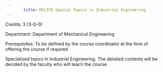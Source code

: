 ```yaml
---
        title: MCL370 Special Topics in Industrial Engineering
---
```

Credits: 3 (3-0-0)

Department: Department of Mechanical Engineering

Prerequisites: To be defined by the course coordinator at the time of offering the course if required

Specialized topics in Industrial Engineering. The detailed contents will be decided by the faculty who will teach the course.